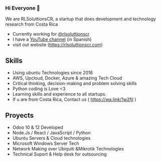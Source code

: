### Hi Everyone 👋

We are RLSoluttionsCR, a startup that does development and technology research from Costa Rica

* Currently working for [@rlsoluttionscr](https://github.com/rlsoluttionscr)
* I have a [YouTube channel](https://youtube.com/rlsoluttionscr) (in Spanish)
* visit out website (https://rlsoluttionscr.com)

## Skills

* Using ubuntu Technologies since 2016
* AWS, Upcloud, Docker, Azure & amazing Tech Cloud 
* Critical thinking, decision-making and problem solving skills
* Python coding is Love <3
* Learning skills and experience to all startups.
* If u are from Costa Rica, Contact us ( https://wa.link/1w2fjl )

## Proyects

* Odoo 10 & 12 Developed
* Node.Js / React / JavaScript / Python
* Ubuntu Servers & Cloud technologies
* Microsoft Windows Server Tech
* Network Making over Ubiquiti &Mikrotik Technologies
* Technical Suport & Help desk for outsourcing

<!--
**rlsoluttionscr/rlsoluttionscr** is a ✨ _special_ ✨ repository because its `README.md` (this file) appears on your GitHub profile.

Here are some ideas to get you started:

- 🔭 I’m currently working on ...
- 🌱 I’m currently learning ...
- 👯 I’m looking to collaborate on ...
- 🤔 I’m looking for help with ...
- 💬 Ask me about ...
- 📫 How to reach me: ...
- 😄 Pronouns: ...
- ⚡ Fun fact: ...
-->
